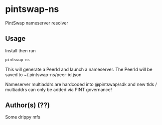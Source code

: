 # pintswap-ns

PintSwap nameserver resolver

## Usage

Install then run

```sh
pintswap-ns
```

This will generate a PeerId and launch a nameserver. The PeerId will be saved to ~/.pintswap-ns/peer-id.json

Nameserver multiaddrs are hardcoded into @pintswap/sdk and new tlds / multiaddrs can only be added via PINT governance!

## Author(s) (??)

Some drippy mfs
